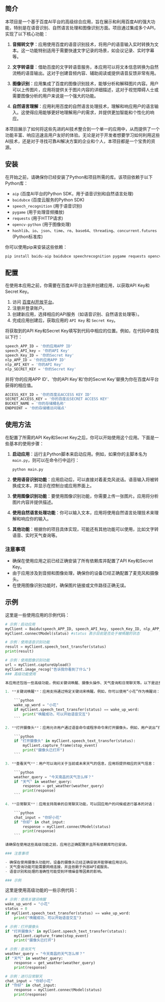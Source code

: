 ## 简介

本项目是一个基于百度AI平台的高级综合应用，旨在展示和利用百度AI的强大功能，特别是在语音识别、自然语言处理和图像识别方面。项目通过集成多个API，实现了以下核心功能：

1. **音频转文字**：应用使用百度的语音识别技术，将用户的语音输入实时转换为文本。这一功能特别适用于需要快速文字记录的场景，如会议记录、实时字幕等。

2. **文字转语音**：借助百度的文字转语音服务，本应用可以将文本信息转换为自然流畅的语音输出。这对于创建音频内容、辅助阅读或提供语音反馈非常有用。

3. **图像识别**：应用集成了百度的图像识别技术，能够分析和解释图片内容。用户可以上传图片，应用将提供关于图片内容的详细描述，这对于视觉障碍人士或需要图像分析的用户来说是一个强大的功能。

4. **自然语言理解**：应用利用百度的自然语言处理技术，理解和响应用户的语言输入。这使得应用能够更好地理解用户的需求，并提供更加智能和个性化的响应。

本项目展示了如何将这些先进的AI技术整合到一个单一的应用中，从而提供了一个功能丰富、响应迅速且用户友好的体验。无论是对于开发者想要学习如何利用这些AI技术，还是对于寻找可靠AI解决方案的企业和个人，本项目都是一个宝贵的资源。
## 安装


在开始之前，请确保你已经安装了Python和项目所需的库。该项目依赖于以下Python库：

- `aip` (百度AI平台的Python SDK，用于语音识别和自然语言处理)
- `baidubce` (百度云服务的Python SDK)
- `speech_recognition` (用于语音识别)
- `pygame` (用于处理音频播放)
- `requests` (用于HTTP请求)
- `opencv-python` (用于图像处理)
- `hashlib`、`io`、`json`、`time`、`re`、`base64`、`threading`、`concurrent.futures` (Python标准库)

你可以使用pip来安装这些依赖：

```bash
pip install baidu-aip baidubce speechrecognition pygame requests opencv-python
```
## 配置

在使用本应用之前，你需要在百度AI平台注册并创建应用，以获取API Key和Secret Key。

1. 访问 [百度AI开放平台](https://ai.baidu.com/)。
2. 注册并登录账户。
3. 创建新应用，选择相应的API服务（如语音识别、自然语言处理等）。
4. 完成应用创建后，获取应用的 `API Key` 和 `Secret Key`。

将获取到的API Key和Secret Key填写到代码中相应的位置。例如，在代码中查找以下行：

```python
speech_APP_ID = '你的应用APP ID'
speech_API_key = '你的API Key'
speech_Key_ID = '你的Secret Key'
nlp_APP_ID = '你的应用APP ID'
nlp_API_KEY = '你的API Key'
nlp_SECRET_KEY = '你的Secret Key'
```
并将'你的应用APP ID'、'你的API Key'和'你的Secret Key'替换为你在百度AI平台获得的相应值。

```python
ACCESS_KEY_ID = '你的百度云ACCESS KEY ID'
SECRET_ACCESS_KEY = '你的百度云SECRET ACCESS KEY'
BUCKET_NAME = '你的存储桶名称'
ENDPOINT = '你的存储桶访问端点'
```
## 使用方法

在配置了所需的API Key和Secret Key之后，你可以开始使用这个应用。下面是一些基本的使用步骤：

1. **启动应用**：运行主Python脚本来启动应用。例如，如果你的主脚本名为 `main.py`，则可以在命令行中运行：

    ```bash
    python main.py
    ```

2. **使用语音识别功能**：应用启动后，可以直接对着麦克风说话。语音输入将被转换成文本，并显示在控制台或应用界面上。

3. **使用图像识别功能**：要使用图像识别功能，你需要上传一张图片。应用将分析图片内容并提供描述。

4. **使用自然语言处理功能**：你可以输入文本，应用将使用自然语言处理技术来理解和响应你的输入。

5. **其他功能**：根据你的项目具体实现，可能还有其他功能可以使用，比如文字转语音、实时天气查询等。

### 注意事项

- 确保在使用应用之前已经正确安装了所有依赖库并配置了API Key和Secret Key。
- 由于应用涉及到音频和图像处理，确保你的设备已经正确配置了麦克风和摄像头。
- 在使用图像识别功能时，确保图片链接或文件路径正确无误。

## 示例

这里是一些使用应用的示例代码：

```python
# 示例：启动应用
myClient = Baidu(speech_APP_ID, speech_API_key, speech_Key_ID, nlp_APP_ID, nlp_API_KEY, nlp_SECRET_KEY)
myClient.connectModel(status) #status 表示目前是否处于被唤醒的状态

# 示例：使用语音识别功能
result = myClient.speech_text_transfer(status)
print(result)

# 示例：使用图像识别功能
url = myClient.captureUpload()
myClient.image_recog("告诉我你看到了什么")
### 高级功能使用

本应用还包括一些高级功能，例如关键词唤醒、摄像头操作、天气查询和日常聊天等。以下是这些功能的具体使用方法：

1. **关键词唤醒**：应用支持通过特定关键词来唤醒。例如，你可以使用“小花”作为唤醒词：

    ```python
    wake_up_word = "小花"
    if myClient.speech_text_transfer(status) == wake_up_word:
        print("唤醒成功，可以开始语音交互")
    ```

2. **打开摄像头**：应用允许用户通过语音命令或程序命令来打开摄像头。例如，用户说出“打开摄像头”，应用将执行相应的指令：

    ```python
    if "打开摄像头" in myClient.speech_text_transfer(status):
        myClient.capture_frame(stop_event)
        print("摄像头已打开")
    ```

3. **查看天气**：用户可以询问关于当前或未来天气的信息，应用将提供相应的天气信息：

    ```python
    weather_query = "今天南昌的天气怎么样？"
    if "天气" in weather_query:
        response = get_weather(weather_query)
        print(response)
    ```

4. **日常聊天**：应用支持简单的日常聊天功能，可以回应用户的问候或进行基本的对话：

    ```python
    chat_input = "你好小花"
    if "你好" in chat_input:
        response = myClient.connectModel(status)
        print(response)
    ```

请确保在使用这些高级功能之前，应用已正确配置并且所有依赖库均已安装。

### 注意事项

- 确保在使用摄像头功能时，设备的摄像头已经正确安装并能够被应用访问。
- 天气查询功能可能需要网络连接，并且依赖于外部API或服务。
- 语音识别和处理的准确性可能受到环境噪音等因素的影响。

### 示例
```
这里是使用高级功能的一些示例代码：

```python
# 示例：使用关键词唤醒
wake_up_word = "小花"
status = 0
if myClient.speech_text_transfer(status) == wake_up_word:
    print("唤醒成功，可以开始语音交互")

# 示例：打开摄像头
if "打开摄像头" in myClient.speech_text_transfer(status):
    myClient.capture_frame(stop_event)
    print("摄像头已打开")

# 示例：查询天气
weather_query = "今天南昌的天气怎么样？"
if "天气" in weather_query:
    response = get_weather(weather_query)
    print(response)

# 示例：进行日常聊天
chat_input = "你好小花"
if "你好" in chat_input:
    response = myClient.connectModel(status)
    print(response)

